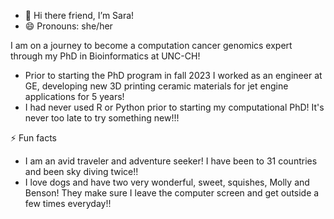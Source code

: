 - 👋 Hi there friend, I’m Sara!
- 😄 Pronouns: she/her

I am on a journey to become a computation cancer genomics expert through my PhD in Bioinformatics at UNC-CH! 

- Prior to starting the PhD program in fall 2023 I worked as an engineer at GE, developing new 3D printing ceramic materials for jet engine applications for 5 years!
- I had never used R or Python prior to starting my computational PhD! It's never too late to try something new!!!
 
⚡ Fun facts
- I am an avid traveler and adventure seeker! I have been to 31 countries and been sky diving twice!!
- I love dogs and have two very wonderful, sweet, squishes, Molly and Benson! They make sure I leave the computer screen and get outside a few times everyday!!


<!---
skpeterson/skpeterson is a ✨ special ✨ repository because its `README.md` (this file) appears on your GitHub profile.
You can click the Preview link to take a look at your changes.
--->
